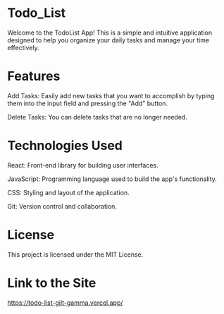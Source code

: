 # Todo_List

Welcome to the TodoList App! This is a simple and intuitive application designed to help you organize your daily tasks and manage your time effectively.

# Features

Add Tasks: Easily add new tasks that you want to accomplish by typing them into the input field and pressing the "Add" button.

Delete Tasks: You can delete tasks that are no longer needed.

# Technologies Used

React: Front-end library for building user interfaces.

JavaScript: Programming language used to build the app's functionality.

CSS: Styling and layout of the application.

Git: Version control and collaboration.

# License

This project is licensed under the MIT License.

# Link to the Site 

https://todo-list-gilt-gamma.vercel.app/
